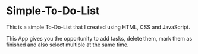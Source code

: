 # Simple-To-Do-List
This is a simple To-Do-List that I created using HTML, CSS and JavaScript.

This App gives you the opportunity to add tasks, delete them, mark them as finished and also select multiple at the same time.
